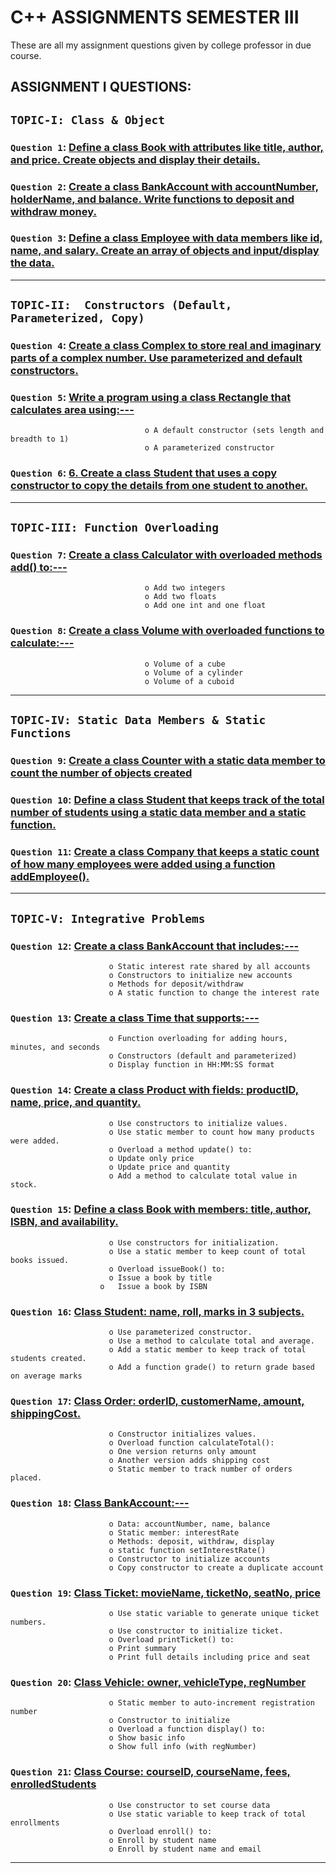 
# C++ ASSIGNMENTS SEMESTER III
These are all my assignment questions given by college professor in due course.

## ASSIGNMENT I QUESTIONS:

## `TOPIC-I: Class & Object`


### `Question 1`: [Define a class Book with attributes like title, author, and price. Create objects and display their details.](https://github.com/xorus-Tnzu/CPP_ASSIGNMENTS/blob/main/ASSIGNMENT-1/Topic-1.Class%20and%20Object/Q1/Book.cpp) 

### `Question 2`: [Create a class BankAccount with accountNumber, holderName, and balance. Write functions to deposit and withdraw money.](https://github.com/xorus-Tnzu/CPP_ASSIGNMENTS/blob/main/ASSIGNMENT-1/Topic-1.Class%20and%20Object/Q2/BankAccount.cpp) 

### `Question 3`: [Define a class Employee with data members like id, name, and salary. Create an array of objects and input/display the data.](https://github.com/xorus-Tnzu/CPP_ASSIGNMENTS/blob/main/ASSIGNMENT-1/Topic-1.Class%20and%20Object/Q3/Employee.cpp)

___

## `TOPIC-II:  Constructors (Default, Parameterized, Copy)`


### `Question 4`: [Create a class Complex to store real and imaginary parts of a complex number. Use parameterized and default constructors.](https://github.com/xorus-Tnzu/CPP_ASSIGNMENTS/blob/main/ASSIGNMENT-1/Topic-2.Constructors/Q4/Complex.cpp) 

### `Question 5`: [Write a program using a class Rectangle that calculates area using:---](https://github.com/xorus-Tnzu/CPP_ASSIGNMENTS/blob/main/ASSIGNMENT-1/Topic-2.Constructors/Q5/Rectangle.cpp)
                                  o	A default constructor (sets length and breadth to 1)
                                  o	A parameterized constructor 

### `Question 6`: [6.	Create a class Student that uses a copy constructor to copy the details from one student to another.](https://github.com/xorus-Tnzu/CPP_ASSIGNMENTS/blob/main/ASSIGNMENT-1/Topic-2.Constructors/Q6/Student.cpp)

___

## `TOPIC-III: Function Overloading`


### `Question 7`: [Create a class Calculator with overloaded methods add() to:---](https://github.com/xorus-Tnzu/CPP_ASSIGNMENTS/blob/main/ASSIGNMENT-1/Topic-3.Function%20Overloading/Q7/Calculator.cpp)
                                  o	Add two integers
                                  o	Add two floats
                                  o	Add one int and one float

### `Question 8`: [Create a class Volume with overloaded functions to calculate:---](https://github.com/xorus-Tnzu/CPP_ASSIGNMENTS/blob/main/ASSIGNMENT-1/Topic-3.Function%20Overloading/Q8/Volume.cpp)
                                  o	Volume of a cube
                                  o	Volume of a cylinder
                                  o	Volume of a cuboid

___
                                  
## `TOPIC-IV: Static Data Members & Static Functions`


### `Question 9`: [Create a class Counter with a static data member to count the number of objects created](https://github.com/xorus-Tnzu/CPP_ASSIGNMENTS/blob/main/ASSIGNMENT-1/Topic-4.Static%20Data%20Members%20and%20Static%20Functions/Q9/Counter.cpp) 

### `Question 10`: [Define a class Student that keeps track of the total number of students using a static data member and a static function.](https://github.com/xorus-Tnzu/CPP_ASSIGNMENTS/blob/main/ASSIGNMENT-1/Topic-4.Static%20Data%20Members%20and%20Static%20Functions/Q10/Student2.cpp) 

### `Question 11`: [Create a class Company that keeps a static count of how many employees were added using a function addEmployee().](https://github.com/xorus-Tnzu/CPP_ASSIGNMENTS/blob/main/ASSIGNMENT-1/Topic-4.Static%20Data%20Members%20and%20Static%20Functions/Q11/Company.cpp)

___

## `TOPIC-V: Integrative Problems`


### `Question 12`: [Create a class BankAccount that includes:---](https://github.com/xorus-Tnzu/CPP_ASSIGNMENTS/blob/main/ASSIGNMENT-1/Topic-5.Integrative%20Problems/Q12/BankAccount2.cpp)
                          o	Static interest rate shared by all accounts
                          o	Constructors to initialize new accounts
                          o	Methods for deposit/withdraw
                          o	A static function to change the interest rate

### `Question 13`: [Create a class Time that supports:---](https://github.com/xorus-Tnzu/CPP_ASSIGNMENTS/blob/main/ASSIGNMENT-1/Topic-5.Integrative%20Problems/Q13/Time.cpp)
                          o	Function overloading for adding hours, minutes, and seconds
                          o	Constructors (default and parameterized)
                          o	Display function in HH:MM:SS format

### `Question 14`: [Create a class Product with fields: productID, name, price, and quantity.](https://github.com/xorus-Tnzu/CPP_ASSIGNMENTS/blob/main/ASSIGNMENT-1/Topic-5.Integrative%20Problems/Q14/Product.cpp)
                          o	Use constructors to initialize values.
                          o	Use static member to count how many products were added.
                          o	Overload a method update() to:
                          o	Update only price
                          o	Update price and quantity
                          o	Add a method to calculate total value in stock.

### `Question 15`: [Define a class Book with members: title, author, ISBN, and availability.](https://github.com/xorus-Tnzu/CPP_ASSIGNMENTS/blob/main/ASSIGNMENT-1/Topic-5.Integrative%20Problems/Q15/Book2.cpp)
                          o	Use constructors for initialization.
                          o	Use a static member to keep count of total books issued.
                          o	Overload issueBook() to:
                          o	Issue a book by title
                        o	Issue a book by ISBN

### `Question 16`: [Class Student: name, roll, marks in 3 subjects.](https://github.com/xorus-Tnzu/CPP_ASSIGNMENTS/blob/main/ASSIGNMENT-1/Topic-5.Integrative%20Problems/Q16/Student2.cpp)
                          o	Use parameterized constructor.
                          o	Use a method to calculate total and average.
                          o	Add a static member to keep track of total students created.
                          o	Add a function grade() to return grade based on average marks

### `Question 17`: [Class Order: orderID, customerName, amount, shippingCost.](https://github.com/xorus-Tnzu/CPP_ASSIGNMENTS/blob/main/ASSIGNMENT-1/Topic-5.Integrative%20Problems/Q17/Order.cpp)
                          o	Constructor initializes values.
                          o	Overload function calculateTotal():
                          o	One version returns only amount
                          o	Another version adds shipping cost
                          o	Static member to track number of orders placed.


### `Question 18`: [Class BankAccount:---](https://github.com/xorus-Tnzu/CPP_ASSIGNMENTS/blob/main/ASSIGNMENT-1/Topic-5.Integrative%20Problems/Q18/BankAccount3.cpp)
                          o	Data: accountNumber, name, balance
                          o	Static member: interestRate
                          o	Methods: deposit, withdraw, display
                          o	static function setInterestRate()
                          o	Constructor to initialize accounts
                          o	Copy constructor to create a duplicate account

### `Question 19`: [Class Ticket: movieName, ticketNo, seatNo, price ](https://github.com/xorus-Tnzu/CPP_ASSIGNMENTS/blob/main/ASSIGNMENT-1/Topic-5.Integrative%20Problems/Q19/movieTicket.cpp)
                          o	Use static variable to generate unique ticket numbers.
                          o	Use constructor to initialize ticket.
                          o	Overload printTicket() to:
                          o	Print summary
                          o	Print full details including price and seat

### `Question 20`: [Class Vehicle: owner, vehicleType, regNumber ](https://github.com/xorus-Tnzu/CPP_ASSIGNMENTS/blob/main/ASSIGNMENT-1/Topic-5.Integrative%20Problems/Q20/Vehicle.cpp)
                          o	Static member to auto-increment registration number
                          o	Constructor to initialize
                          o	Overload a function display() to:
                          o	Show basic info
                          o	Show full info (with regNumber)

### `Question 21`: [Class Course: courseID, courseName, fees, enrolledStudents ](https://github.com/xorus-Tnzu/CPP_ASSIGNMENTS/blob/main/ASSIGNMENT-1/Topic-5.Integrative%20Problems/Q21/Course.cpp)
                          o	Use constructor to set course data
                          o	Use static variable to keep track of total enrollments
                          o	Overload enroll() to:
                          o	Enroll by student name
                          o	Enroll by student name and email

___
